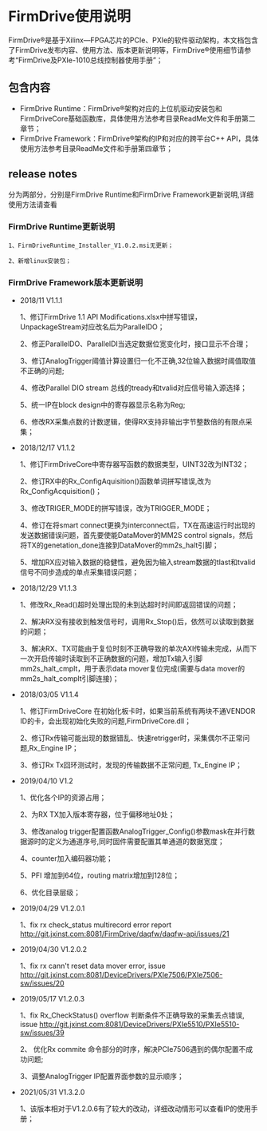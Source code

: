 # FirmDrive使用说明
FirmDrive®是基于Xilinx—FPGA芯片的PCIe、PXIe的软件驱动架构，本文档包含了FirmDrive发布内容、使用方法、版本更新说明等，FirmDrive®使用细节请参考“FirmDrive及PXIe-1010总线控制器使用手册”；

## 包含内容
* FirmDrive Runtime：FirmDrive®架构对应的上位机驱动安装包和FirmDriveCore基础函数库，具体使用方法参考目录ReadMe文件和手册第二章节；
* FirmDrive Framework：FirmDrive®架构的IP和对应的跨平台C++ API，具体使用方法参考目录ReadMe文件和手册第四章节；

## release notes
分为两部分，分别是FirmDrive Runtime和FirmDrive Framework更新说明,详细使用方法请查看

### FirmDrive Runtime更新说明

    1、FirmDriveRuntime_Installer_V1.0.2.msi无更新；
    
    2、新增linux安装包；

### FirmDrive Framework版本更新说明
* 2018/11 V1.1.1

    1、修订FirmDrive 1.1 API   Modifications.xlsx中拼写错误，UnpackageStream对应改名后为ParallelDO；

    2、修正ParallelDO、ParallelDI当选定数据位宽变化时，接口显示不合理；

    3、修订AnalogTrigger阈值计算设置归一化不正确,32位输入数据时阈值取值不正确的问题;

    4、修改Parallel DIO stream 总线的tready和tvalid对应信号输入源选择；

    5、统一IP在block design中的寄存器显示名称为Reg;

    6、修改RX采集点数的计数逻辑，使得RX支持非输出字节整数倍的有限点采集；

* 2018/12/17 V1.1.2

    1、修订FirmDriveCore中寄存器写函数的数据类型，UINT32改为INT32；

    2、修订RX中的Rx_ConfigAquisition()函数单词拼写错误,改为Rx_ConfigAcquisition()；

    3、修改TRIGER_MODE的拼写错误，改为TRIGGER_MODE；

    4、修订在将smart connect更换为interconnect后，TX在高速运行时出现的发送数据错误问题，首先要使能DataMover的MM2S control 
    signals，然后将TX的genetation_done连接到DataMover的mm2s_halt引脚；

    5、增加RX应对输入数据的稳健性，避免因为输入stream数据的tlast和tvalid信号不同步造成的单点采集错误问题；

* 2018/12/29 V1.1.3

    1、修改Rx_Read()超时处理出现的未到达超时时间即返回错误的问题；

    2、解决RX没有接收到触发信号时，调用Rx_Stop()后，依然可以读取到数据的问题；

    3、解决RX、TX可能由于复位时刻不正确导致的单次AXI传输未完成，从而下一次开启传输时读取到不正确数据的问题，增加Tx输入引脚mm2s_halt_cmplt，用于表示data mover复位完成(需要与data mover的mm2s_halt_complt引脚连接)；
	
* 2018/03/05 V1.1.4

    1、修订FirmDriveCore 在初始化板卡时，如果当前系统有两块不通VENDOR ID的卡，会出现初始化失败的问题,FirmDriveCore.dll；

    2、修订Rx传输可能出现的数据错乱、快速retrigger时，采集偶尔不正常问题,Rx_Engine IP；

    3、修订Rx Tx回环测试时，发现的传输数据不正常问题, Tx_Engine IP；

* 2019/04/10 V1.2

    1、优化各个IP的资源占用；

    2、为RX TX加入版本寄存器，位于偏移地址0处；

    3、修改analog trigger配置函数AnalogTrigger_Config()参数mask在并行数据源时的定义为通道序号,同时固件需要配置其单通道的数据宽度；
    
    4、counter加入编码器功能；
    
    5、PFI 增加到64位，routing matrix增加到128位；
    
    6、优化目录层级；
    
* 2019/04/29 V1.2.0.1

    1、fix rx check_status multirecord error report http://git.jxinst.com:8081/FirmDrive/daqfw/daqfw-api/issues/21

    
* 2019/04/30 V1.2.0.2

    1、fix rx cann't reset data mover error, issue http://git.jxinst.com:8081/DeviceDrivers/PXIe7506/PXIe7506-sw/issues/20

* 2019/05/17 V1.2.0.3

    1、fix Rx_CheckStatus() overflow 判断条件不正确导致的采集丢点错误, issue http://git.jxinst.com:8081/DeviceDrivers/PXIe5510/PXIe5510-sw/issues/39

    2、 优化Rx commite 命令部分的时序，解决PCIe7506遇到的偶尔配置不成功问题;
	
    3、调整AnalogTrigger IP配置界面参数的显示顺序；

* 2021/05/31 V1.3.2.0

	1、该版本相对于V1.2.0.6有了较大的改动，详细改动情形可以查看IP的使用手册；

